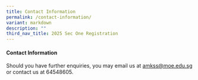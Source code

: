 ```yaml
---
title: Contact Information
permalink: /contact-information/
variant: markdown
description: ""
third_nav_title: 2025 Sec One Registration
---
```

#### Contact Information
Should you have further enquiries, you may email us at amkss@moe.edu.sg or contact us at 64548605.
